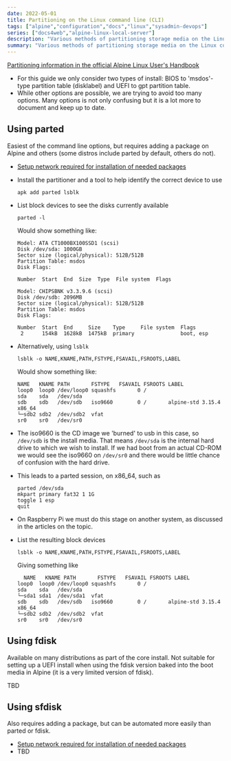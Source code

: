 ```yaml
---
date: 2022-05-01
title: Partitioning on the Linux command line (CLI)
tags: ["alpine","configuration","docs","linux","sysadmin-devops"]
series: ["docs4web","alpine-linux-local-server"]
description: "Various methods of partitioning storage media on the Linux command line (CLI)"
summary: "Various methods of partitioning storage media on the Linux command line (CLI)"
---
```


[Partitioning information in the official Alpine Linux User's Handbook](https://docs.alpinelinux.org/user-handbook/0.1a/Installing/manual.html#_partitioning_your_disk)

* For this guide we only consider two types of install: BIOS to 'msdos'-type partition table (disklabel) and UEFI to gpt partition table.
* While other options are possible, we are trying to avoid too many options. Many options is not only confusing but it is a lot more to document and keep up to date.

## Using parted

Easiest of the command line options, but requires adding a package on Alpine and others (some distros include parted by default, others do not).

* [Setup network required for installation of needed packages](../server-install-config/create-semi-data-install/setup-network-for-package-install.md)

* Install the partitioner and a tool to help identify the correct device to use

  ```shell
  apk add parted lsblk
  ```

* List block devices to see the disks currently available

  ```shell
  parted -l
  ```

  Would show something like:

  ```shell
  Model: ATA CT1000BX100SSD1 (scsi)
  Disk /dev/sda: 1000GB
  Sector size (logical/physical): 512B/512B
  Partition Table: msdos
  Disk Flags:

  Number  Start  End  Size  Type  File system  Flags

  Model: CHIPSBNK v3.3.9.6 (scsi)
  Disk /dev/sdb: 2096MB
  Sector size (logical/physical): 512B/512B
  Partition Table: msdos
  Disk Flags:

  Number  Start  End     Size    Type     File system  Flags
   2      154kB  1628kB  1475kB  primary               boot, esp
  ```

* Alternatively, using `lsblk`

  ```shell
  lsblk -o NAME,KNAME,PATH,FSTYPE,FSAVAIL,FSROOTS,LABEL
  ```

  Would show something like:

  ```plain
  NAME   KNAME PATH       FSTYPE   FSAVAIL FSROOTS LABEL
  loop0  loop0 /dev/loop0 squashfs       0 /  
  sda    sda   /dev/sda
  sdb    sdb   /dev/sdb   iso9660        0 /       alpine-std 3.15.4 x86_64
  └─sdb2 sdb2  /dev/sdb2  vfat  
  sr0    sr0   /dev/sr0
  ```

* The iso9660 is the CD image we 'burned' to usb in this case, so `/dev/sdb` is the install media. That means `/dev/sda` is the internal hard drive to which we wish to install. If we had boot from an actual CD-ROM we would see the iso9660 on `/dev/sr0` and there would be little chance of confusion with the hard drive.

* This leads to a parted session, on x86_64, such as

  ```shell
  parted /dev/sda
  mkpart primary fat32 1 1G
  toggle 1 esp
  quit
  ```

* On Raspberry Pi we must do this stage on another system, as discussed in the articles on the topic.

* List the resulting block devices

  ```shell
  lsblk -o NAME,KNAME,PATH,FSTYPE,FSAVAIL,FSROOTS,LABEL
  ```

  Giving something like

  ```plain
    NAME   KNAME PATH       FSTYPE   FSAVAIL FSROOTS LABEL
  loop0  loop0 /dev/loop0 squashfs       0 /  
  sda    sda   /dev/sda  
  └─sda1 sda1  /dev/sda1  vfat  
  sdb    sdb   /dev/sdb   iso9660        0 /       alpine-std 3.15.4 x86_64
  └─sdb2 sdb2  /dev/sdb2  vfat  
  sr0    sr0   /dev/sr0
  ```

## Using fdisk

Available on many distributions as part of the core install. Not suitable for setting up a UEFI install when using the fdisk version baked into the boot media in Alpine (it is a very limited version of fdisk).

TBD

## Using sfdisk

Also requires adding a package, but can be automated more easily than parted or fdisk.

* [Setup network required for installation of needed packages](../server-install-config/create-semi-data-install/setup-network-for-package-install.md)
* TBD
